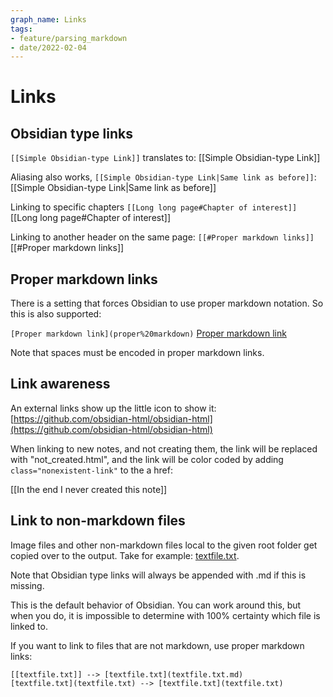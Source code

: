 ```yaml
---
graph_name: Links
tags: 
- feature/parsing_markdown
- date/2022-02-04
---
```


# Links
## Obsidian type links
`[[Simple Obsidian-type Link]]` translates to:
[[Simple Obsidian-type Link]]

Aliasing also works, `[[Simple Obsidian-type Link|Same link as before]]`:
[[Simple Obsidian-type Link|Same link as before]]

Linking to specific chapters `[[Long long page#Chapter of interest]]`
[[Long long page#Chapter of interest]]

Linking to another header on the same page: `[[#Proper markdown links]]`
[[#Proper markdown links]]

## Proper markdown links
There is a setting that forces Obsidian to use proper markdown notation. So this is also supported:

`[Proper markdown link](proper%20markdown)`
[Proper markdown link](proper%20markdown.md)
 
 Note that spaces must be encoded in proper markdown links.

## Link awareness
An external links show up the little icon to show it:
[https://github.com/obsidian-html/obsidian-html](https://github.com/obsidian-html/obsidian-html)

When linking to new notes, and not creating them, the link will be replaced with "not_created.html", and the link will be color coded by adding `class="nonexistent-link"` to the a href:

[[In the end I never created this note]]

## Link to non-markdown files
Image files and other non-markdown files local to the given root folder get copied over to the output. Take for example: [textfile.txt](Test%20Pages/textfile.txt).

Note that Obsidian type links will always be appended with .md if this is missing. 

This is the default behavior of Obsidian. You can work around this, but when you do, it is impossible to determine with 100% certainty which file is linked to. 

If you want to link to files that are not markdown, use proper markdown links:
```
[[textfile.txt]] --> [textfile.txt](textfile.txt.md)
[textfile.txt](textfile.txt) --> [textfile.txt](textfile.txt)
```
